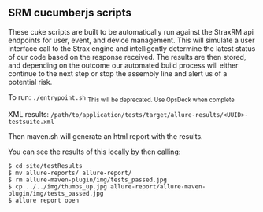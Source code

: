 SRM cucumberjs scripts
---

These cuke scripts are built to be automatically run against the StraxRM api endpoints for user, event, and device management.
This will simulate a user interface call to the Strax engine and intelligently determine the latest status of our code based on the response received.
The results are then stored, and depending on the outcome our automated build process will either continue to the next step or stop the assembly line and alert us of a potential risk.

To run: `./entrypoint.sh` <sub>This will be deprecated. Use OpsDeck when complete</sub>

XML results: `/path/to/application/tests/target/allure-results/<UUID>-testsuite.xml`

Then maven.sh will generate an html report with the results.

You can see the results of this locally by then calling:
```
$ cd site/testResults
$ mv allure-reports/ allure-report/
$ rm allure-maven-plugin/img/tests_passed.jpg
$ cp ../../img/thumbs_up.jpg allure-report/allure-maven-plugin/img/tests_passed.jpg
$ allure report open
```
